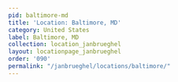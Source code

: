 ```yaml
---
pid: baltimore-md
title: 'Location: Baltimore, MD'
category: United States
label: Baltimore, MD
collection: location_janbrueghel
layout: locationpage_janbrueghel
order: '090'
permalink: "/janbrueghel/locations/baltimore/"
---
```

